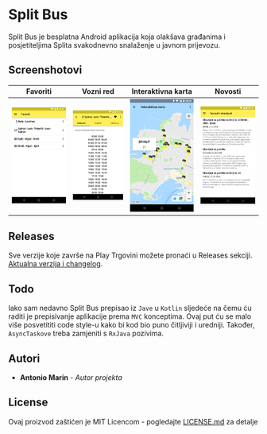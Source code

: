 # Split Bus
Split Bus je besplatna Android aplikacija koja olakšava građanima i posjetiteljima Splita svakodnevno snalaženje u javnom prijevozu.

## Screenshotovi
| Favoriti | Vozni red | Interaktivna karta | Novosti |
|:-:|:-:|:-:|:-:|
| ![Favoriti](/.github/assets/1.png?raw=true) | ![Vozni red](/.github/assets/2.png?raw=true) | ![Interaktivna karta](/.github/assets/3.png?raw=true) | ![Novosti](/.github/assets/4.png?raw=true) |

## Releases
Sve verzije koje završe na Play Trgovini možete pronaći u Releases sekciji.
[Aktualna verzija i changelog](https://github.com/marinantonio/android-splitbus/releases/latest/).

## Todo
Iako sam nedavno Split Bus prepisao iz ```Jave``` u ```Kotlin``` sljedeće na čemu ću raditi
je prepisivanje aplikacije prema ```MVC``` konceptima. Ovaj put ću se malo više posvetititi code style-u
kako bi kod bio puno čitljiviji i uredniji. Također, ```AsyncTaskove``` treba zamjeniti s ```RxJava``` pozivima.

## Autori
* **Antonio Marin** - *Autor projekta*

## License
Ovaj proizvod zaštićen je MIT Licencom - pogledajte [LICENSE.md](LICENSE.md) za detalje

